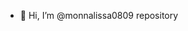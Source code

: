 - 👋 Hi, I’m @monnalissa0809 repository

<!---
monnalissa0809/monnalissa0809 is a ✨ special ✨ repository because its `README.md` (this file) appears on your GitHub profile.
You can click the Preview link to take a look at your changes.
--->
